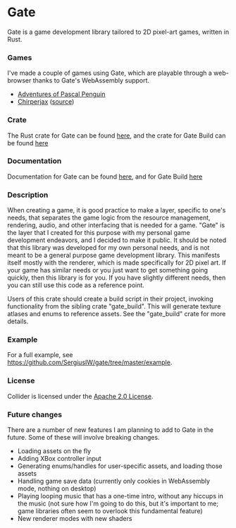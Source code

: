# Gate
Gate is a game development library tailored to 2D pixel-art games, written in Rust.

### Games

I've made a couple of games using Gate, which are playable through a web-browser
thanks to Gate's WebAssembly support.

* [Adventures of Pascal Penguin](http://www.luduminis.com/pascal/)
* [Chirperjax](http://www.luduminis.com/chirperjax/) ([source](https://github.com/SergiusIW/chirperjax))

### Crate

The Rust crate for Gate can be found [here](https://crates.io/crates/gate),
and the crate for Gate Build can be found [here](https://crates.io/crates/gate_build)

### Documentation

Documentation for Gate can be found [here](https://docs.rs/gate/),
and for Gate Build [here](https://docs.rs/gate_build/)

### Description

When creating a game, it is good practice to make a layer,
specific to one's needs, that separates the
game logic from the resource management, rendering, audio, and other interfacing
that is needed for a game.
"Gate" is the layer that I created for this purpose with my personal game development endeavors,
and I decided to make it public.
It should be noted that this library was developed for my own personal needs,
and is not meant to be a general purpose game development library.
This manifests itself mostly with the renderer, which is made specifically for 2D pixel art.
If your game has similar needs or you just want to get something going quickly,
then this library is for you.
If you have slightly different needs, then you can still use this code as a reference point.

Users of this crate should create a build script in their project,
invoking functionality from the sibling crate "gate_build".
This will generate texture atlases and enums to reference assets.
See the "gate_build" crate for more details.

### Example

For a full example, see <https://github.com/SergiusIW/gate/tree/master/example>.

### License

Collider is licensed under the [Apache 2.0
License](http://www.apache.org/licenses/LICENSE-2.0.html).

### Future changes

There are a number of new features I am planning to add to Gate in the future.
Some of these will involve breaking changes.

* Loading assets on the fly
* Adding XBox controller input
* Generating enums/handles for user-specific assets, and loading those assets
* Handling game save data (currently only cookies in WebAssembly mode, nothing on desktop)
* Playing looping music that has a one-time intro, without any hiccups in the music
  (not sure how I'm going to do this, but it's important to me;
  game libraries often seem to overlook this fundamental feature)
* New renderer modes with new shaders
